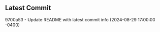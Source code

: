
## Latest Commit
9700a53 - Update README with latest commit info (2024-08-29 17:00:00 -0400) <Yunxi-Zhou>
